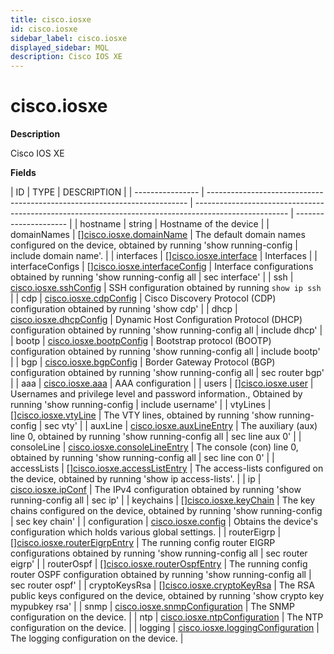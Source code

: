 ```yaml
---
title: cisco.iosxe
id: cisco.iosxe
sidebar_label: cisco.iosxe
displayed_sidebar: MQL
description: Cisco IOS XE
---
```


# cisco.iosxe

**Description**

Cisco IOS XE

**Fields**

| ID               | TYPE                                                                      | DESCRIPTION                                                                                           |
| ---------------- | ------------------------------------------------------------------------- | ----------------------------------------------------------------------------------------------------- | --------------------- |
| hostname         | string                                                                    | Hostname of the device                                                                                |
| domainNames      | &#91;&#93;[cisco.iosxe.domainName](cisco.iosxe.domainname.md)             | The default domain names configured on the device, obtained by running 'show running-config           | include domain name'. |
| interfaces       | &#91;&#93;[cisco.iosxe.interface](cisco.iosxe.interface.md)               | Interfaces                                                                                            |
| interfaceConfigs | &#91;&#93;[cisco.iosxe.interfaceConfig](cisco.iosxe.interfaceconfig.md)   | Interface configurations obtained by running 'show running-config all                                 | sec interface'        |
| ssh              | [cisco.iosxe.sshConfig](cisco.iosxe.sshconfig.md)                         | SSH configuration obtained by running `show ip ssh`                                                   |
| cdp              | [cisco.iosxe.cdpConfig](cisco.iosxe.cdpconfig.md)                         | Cisco Discovery Protocol (CDP) configuration obtained by running 'show cdp'                           |
| dhcp             | [cisco.iosxe.dhcpConfig](cisco.iosxe.dhcpconfig.md)                       | Dynamic Host Configuration Protocol (DHCP) configuration obtained by running 'show running-config all | include dhcp'         |
| bootp            | [cisco.iosxe.bootpConfig](cisco.iosxe.bootpconfig.md)                     | Bootstrap protocol (BOOTP) configuration obtained by running 'show running-config all                 | include bootp'        |
| bgp              | [cisco.iosxe.bgpConfig](cisco.iosxe.bgpconfig.md)                         | Border Gateway Protocol (BGP) configuration obtained by running 'show running-config all              | sec router bgp'       |
| aaa              | [cisco.iosxe.aaa](cisco.iosxe.aaa.md)                                     | AAA configuration                                                                                     |
| users            | &#91;&#93;[cisco.iosxe.user](cisco.iosxe.user.md)                         | Usernames and privilege level and password information., Obtained by running 'show running-config     | include username'     |
| vtyLines         | &#91;&#93;[cisco.iosxe.vtyLine](cisco.iosxe.vtyline.md)                   | The VTY lines, obtained by running 'show running-config                                               | sec vty'              |
| auxLine          | [cisco.iosxe.auxLineEntry](cisco.iosxe.auxlineentry.md)                   | The auxiliary (aux) line 0, obtained by running 'show running-config all                              | sec line aux 0'       |
| consoleLine      | [cisco.iosxe.consoleLineEntry](cisco.iosxe.consolelineentry.md)           | The console (con) line 0, obtained by running 'show running-config all                                | sec line con 0'       |
| accessLists      | &#91;&#93;[cisco.iosxe.accessListEntry](cisco.iosxe.accesslistentry.md)   | The access-lists configured on the device, obtained by running 'show ip access-lists'.                |
| ip               | [cisco.iosxe.ipConf](cisco.iosxe.ipconf.md)                               | The IPv4 configuration obtained by running 'show running-config all                                   | sec ip'               |
| keychains        | &#91;&#93;[cisco.iosxe.keyChain](cisco.iosxe.keychain.md)                 | The key chains configured on the device, obtained by running 'show running-config                     | sec key chain'        |
| configuration    | [cisco.iosxe.config](cisco.iosxe.config.md)                               | Obtains the device's configuration which holds various global settings.                               |
| routerEigrp      | &#91;&#93;[cisco.iosxe.routerEigrpEntry](cisco.iosxe.routereigrpentry.md) | The running config router EIGRP configurations obtained by running 'show running-config all           | sec router eigrp'     |
| routerOspf       | &#91;&#93;[cisco.iosxe.routerOspfEntry](cisco.iosxe.routerospfentry.md)   | The running config router OSPF configuration obtained by running 'show running-config all             | sec router ospf'      |
| cryptoKeysRsa    | &#91;&#93;[cisco.iosxe.cryptoKeyRsa](cisco.iosxe.cryptokeyrsa.md)         | The RSA public keys configured on the device, obtained by running 'show crypto key mypubkey rsa'      |
| snmp             | [cisco.iosxe.snmpConfiguration](cisco.iosxe.snmpconfiguration.md)         | The SNMP configuration on the device.                                                                 |
| ntp              | [cisco.iosxe.ntpConfiguration](cisco.iosxe.ntpconfiguration.md)           | The NTP configuration on the device.                                                                  |
| logging          | [cisco.iosxe.loggingConfiguration](cisco.iosxe.loggingconfiguration.md)   | The logging configuration on the device.                                                              |
